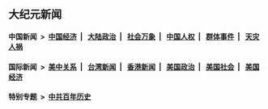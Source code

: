 ## 大纪元新闻

#### 中国新闻 &nbsp;>&nbsp; [中国经济](indexes/ncid283/README.md?06071645) &nbsp;| &nbsp; [大陆政治](indexes/ncid277/README.md?06071645) &nbsp;| &nbsp; [社会万象](indexes/ncid282/README.md?06071645) &nbsp;| &nbsp; [中国人权](indexes/ncid278/README.md?06071645) &nbsp;| &nbsp; [群体事件](indexes/ncid279/README.md?06071645) &nbsp;| &nbsp; [天灾人祸](indexes/ncid280/README.md?06071645)

#### 国际新闻 &nbsp;>&nbsp; [美中关系](indexes/nf1412576/README.md?06071645) &nbsp;| &nbsp; [台湾新闻](indexes/ncid1349361/README.md?06071645) &nbsp;| &nbsp; [香港新闻](indexes/ncid1349362/README.md?06071645) &nbsp;| &nbsp; [美国政治](indexes/ncid1078159/README.md?06071645) &nbsp;| &nbsp; [美国社会](indexes/ncid1078160/README.md?06071645) &nbsp;| &nbsp; [美国经济](indexes/ncid1078158/README.md?06071645)

#### 特别专题 &nbsp;>&nbsp; [中共百年历史](https://github.com/easy2view/epoch-special/blob/master/README.md?06071645)  
